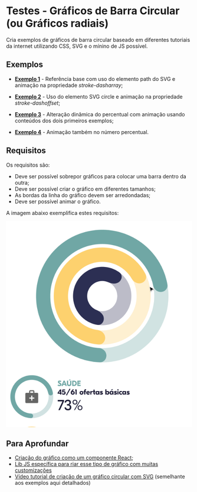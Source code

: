 # Testes - Gráficos de Barra Circular (ou Gráficos radiais)

Cria exemplos de gráficos de barra circular baseado em diferentes tutoriais da internet utilizando CSS, SVG e o mínino de JS possível.

## Exemplos

* **[Exemplo 1](1.html)** - Referência base com uso do elemento path do SVG e animação na propriedade *stroke-dasharray*;

* **[Exemplo 2](2.html)** - Uso do elemento SVG circle e animação na propriedade *stroke-dashoffset*;

* **[Exemplo 3](3.html)** - Alteração dinâmica do percentual com animação usando conteúdos dos dois primeiros exemplos;

* **[Exemplo 4](4.html)** - Animação também no número percentual.

## Requisitos

Os requisitos são:

* Deve ser possível sobrepor gráficos para colocar uma barra dentro da outra;
* Deve ser possível criar o gráfico em diferentes tamanhos;
* As bordas da linha do gráfico devem ser arredondadas;
* Deve ser possível animar o gráfico.

A imagem abaixo exemplifica estes requisitos:

![](img/requirements.png)

## Para Aprofundar

* [Criação do gráfico como um componente React](https://blog.logrocket.com/build-svg-circular-progress-component-react-hooks/);
* [Lib JS específica para riar esse tipo de gráfico com muitas customizações](https://tomik23.github.io/circular-progress-bar/)
* [Vídeo tutorial de criação de um gráfico circular com SVG](https://www.youtube.com/watch?v=f7XUZFexSgo) (semelhante aos exemplos aqui detalhados)